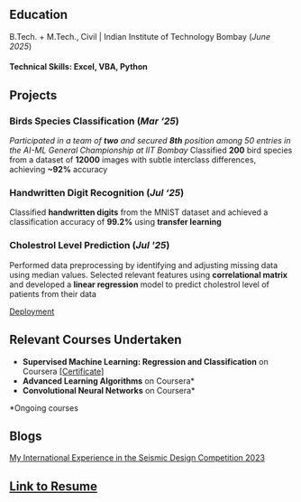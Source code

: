 ## Education
B.Tech. + M.Tech., Civil | Indian Institute of Technology Bombay (_June 2025_)

#### Technical Skills: Excel, VBA, Python

## Projects
### Birds Species Classification (_Mar ‘25_)
_Participated in a team of **two** and secured **8th** position among 50 entries in the AI-ML General Championship at IIT Bombay_
Classified **200** bird species from a dataset of **12000** images with subtle interclass differences, achieving **~92%** accuracy

### Handwritten Digit Recognition (_Jul ‘25_) 
Classified **handwritten digits** from the MNIST dataset and achieved a classification accuracy of **99.2%** using **transfer learning**

### Cholestrol Level Prediction (_Jul '25_)
Performed data preprocessing by identifying and adjusting missing data using median values. Selected relevant features using **correlational matrix** and developed a **linear regression** model to predict cholestrol level of patients from their data

[Deployment](https://cholesterol-level-predictor.onrender.com)

## Relevant Courses Undertaken
- **Supervised Machine Learning: Regression and Classification** on Coursera [[Certificate]](https://drive.google.com/file/d/1Lre3QmpBLDgVColIHFiD2iS74i2GhKmv/view?usp=sharing)
- **Advanced Learning Algorithms** on Coursera*
- **Convolutional Neural Networks** on Coursera*

*Ongoing courses

## Blogs
[My International Experience in the Seismic Design Competition 2023](https://civildampiitb.github.io/#/shashankblog)

## [Link to Resume](https://drive.google.com/file/d/1Fs2ZzuH4yjtKtKKCvdch96TvCfflwTsn/view?usp=sharing)
